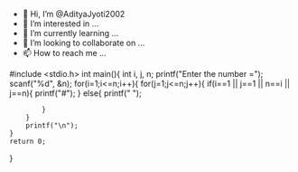 - 👋 Hi, I’m @AdityaJyoti2002
- 👀 I’m interested in ...
- 🌱 I’m currently learning ...
- 💞️ I’m looking to collaborate on ...
- 📫 How to reach me ...

<!---
AdityaJyoti2002/AdityaJyoti2002 is a ✨ special ✨ repository because its `README.md` (this file) appears on your GitHub profile.
You can click the Preview link to take a look at your changes.
--->
#include <stdio.h>
int main(){
    int i, j, n;
    printf("Enter the number =");
    scanf("%d", &n);
    for(i=1;i<=n;i++){
        for(j=1;j<=n;j++){
            if(i==1 || j==1 || n==i || j==n){
                printf("#");
            }
            else{
                printf(" ");

            }
        }
        printf("\n");
    }
    return 0;
}
